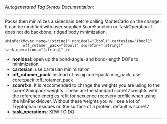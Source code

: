 _Autogenerated Tag Syntax Documentation:_

---
Packs then minimizes a sidechain before calling MonteCarlo on the change. It can be modified with user supplied ScoreFunction or TaskOperation. It does not do backbone, ridged body minimization.

```
<MinPackMover name="(string)" nonideal="(bool)" cartesian="(bool)"
        off_rotamer_pack="(bool)" scorefxn="(string)" task_operations="(string)" />
```

-   **nonideal**: open up the bond-angle- and bond-length DOFs to minimization
-   **cartesian**: use cartesian minimization
-   **off_rotamer_pack**: instead of using core::pack::min_pack, use core::pack::off_rotamer_pack
-   **scorefxn**: It is reccomended to change the weights you are using to the score12minpack weights. These are the standard score12 weights with the reference energies refit for sequence recovery profile when using the MinPackMover. Without these weights you will see a lot of Tryptophan residues on the surface of a protein. default is score12
-   **task_operations**: XRW TO DO

---
